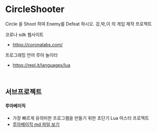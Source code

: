 # CircleShooter
Circle 을 Shoot 하여 Enemy를 Defeat 하시오. 강,박,이 의 게임 제작 프로젝트  

코로나 sdk 웹사이트 
   - https://coronalabs.com/

프로그래밍 언어 루아 놀이터 
   - https://repl.it/languages/lua


<br/>

## 서브프로젝트 

#### 루아베이직
   - 가장 빠르게 유의미한 프로그램을 만들기 위한 초단기 Lua 마스터 프로젝트
   - [루아베이직 md 파일 보기](./lua_basic/index.md)


